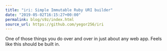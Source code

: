 ```yaml
---
title: "iri: Simple Immutable Ruby URI builder"
date: "2019-05-02T16:15:27+00:00"
permalink: blog/s9z/index.html
source_url: https://github.com/yegor256/iri
---
```


One of those things you do over and over in just about any web app. Feels like this should be built in.
